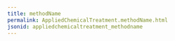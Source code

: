 ```yaml
---
title: methodName
permalink: AppliedChemicalTreatment.methodName.html
jsonid: appliedchemicaltreatment_methodname
---
```

